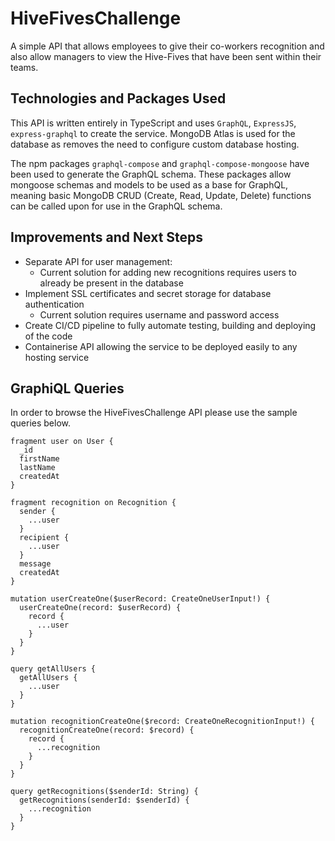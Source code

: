# HiveFivesChallenge
A simple API that allows employees to give their co-workers recognition and also allow managers to view the Hive-Fives 
that have been sent within their teams.

## Technologies and Packages Used
This API is written entirely in TypeScript and uses `GraphQL`, `ExpressJS`, `express-graphql` to create the service. 
MongoDB Atlas is used for the database as removes the need to configure custom database hosting.

The npm packages `graphql-compose` and `graphql-compose-mongoose` have been used to generate the GraphQL schema.
These packages allow mongoose schemas and models to be used as a base for GraphQL, meaning basic MongoDB CRUD 
(Create, Read, Update, Delete) functions can be called upon for use in the GraphQL schema.

## Improvements and Next Steps
* Separate API for user management:
    * Current solution for adding new recognitions requires users to already be present in the database
* Implement SSL certificates and secret storage for database authentication
    * Current solution requires username and password access
* Create CI/CD pipeline to fully automate testing, building and deploying of the code
* Containerise API allowing the service to be deployed easily to any hosting service

## GraphiQL Queries
In order to browse the HiveFivesChallenge API please use the sample queries below.
```
fragment user on User {
  _id
  firstName
  lastName
  createdAt
}

fragment recognition on Recognition {
  sender {
    ...user
  }
  recipient {
    ...user
  }
  message
  createdAt
}

mutation userCreateOne($userRecord: CreateOneUserInput!) {
  userCreateOne(record: $userRecord) {
    record {
      ...user
    }
  }
}

query getAllUsers {
  getAllUsers {
    ...user
  }
}

mutation recognitionCreateOne($record: CreateOneRecognitionInput!) {
  recognitionCreateOne(record: $record) {
    record {
      ...recognition
    }
  }
}

query getRecognitions($senderId: String) {
  getRecognitions(senderId: $senderId) {
    ...recognition
  }
}


```
